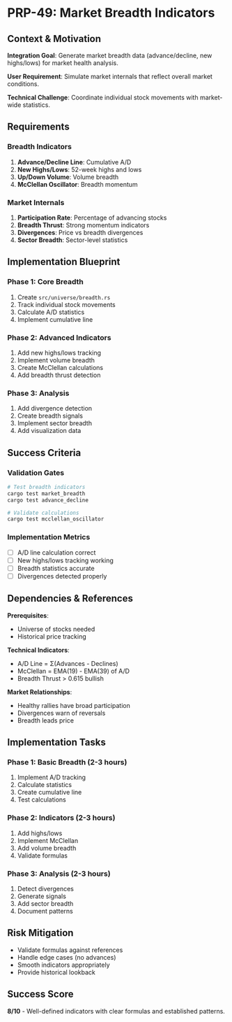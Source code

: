 # PRP-49: Market Breadth Indicators

## Context & Motivation

**Integration Goal**: Generate market breadth data (advance/decline, new highs/lows) for market health analysis.

**User Requirement**: Simulate market internals that reflect overall market conditions.

**Technical Challenge**: Coordinate individual stock movements with market-wide statistics.

## Requirements

### Breadth Indicators
1. **Advance/Decline Line**: Cumulative A/D
2. **New Highs/Lows**: 52-week highs and lows
3. **Up/Down Volume**: Volume breadth
4. **McClellan Oscillator**: Breadth momentum

### Market Internals
1. **Participation Rate**: Percentage of advancing stocks
2. **Breadth Thrust**: Strong momentum indicators
3. **Divergences**: Price vs breadth divergences
4. **Sector Breadth**: Sector-level statistics

## Implementation Blueprint

### Phase 1: Core Breadth
1. Create `src/universe/breadth.rs`
2. Track individual stock movements
3. Calculate A/D statistics
4. Implement cumulative line

### Phase 2: Advanced Indicators
1. Add new highs/lows tracking
2. Implement volume breadth
3. Create McClellan calculations
4. Add breadth thrust detection

### Phase 3: Analysis
1. Add divergence detection
2. Create breadth signals
3. Implement sector breadth
4. Add visualization data

## Success Criteria

### Validation Gates
```bash
# Test breadth indicators
cargo test market_breadth
cargo test advance_decline

# Validate calculations
cargo test mcclellan_oscillator
```

### Implementation Metrics
- [ ] A/D line calculation correct
- [ ] New highs/lows tracking working
- [ ] Breadth statistics accurate
- [ ] Divergences detected properly

## Dependencies & References

**Prerequisites**:
- Universe of stocks needed
- Historical price tracking

**Technical Indicators**:
- A/D Line = Σ(Advances - Declines)
- McClellan = EMA(19) - EMA(39) of A/D
- Breadth Thrust > 0.615 bullish

**Market Relationships**:
- Healthy rallies have broad participation
- Divergences warn of reversals
- Breadth leads price

## Implementation Tasks

### Phase 1: Basic Breadth (2-3 hours)
1. Implement A/D tracking
2. Calculate statistics
3. Create cumulative line
4. Test calculations

### Phase 2: Indicators (2-3 hours)
1. Add highs/lows
2. Implement McClellan
3. Add volume breadth
4. Validate formulas

### Phase 3: Analysis (2-3 hours)
1. Detect divergences
2. Generate signals
3. Add sector breadth
4. Document patterns

## Risk Mitigation
- Validate formulas against references
- Handle edge cases (no advances)
- Smooth indicators appropriately
- Provide historical lookback

## Success Score
**8/10** - Well-defined indicators with clear formulas and established patterns.
